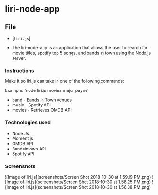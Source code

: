 # liri-node-app

## File

* [`liri.js`]

* The liri-node-app is an application that allows the user to search for movie titles, spotify top 5 songs, and bands in town using the Node.js server. 

### Instructions

Make it so liri.js can take in one of the following commands:

Example: 'node liri.js movies major payne'

* band -  Bands in Town venues
* music - Spotify API
* movies - Retrieves OMDB API

### Technologies used

* Node.Js
* Moment.js
* OMDB API
* Bandsintown API
* Spotify API

### Screenshots
![Image of liri.js](screenshots/Screen Shot 2018-10-30 at 1.59.19 PM.png)
![Image of liri.js](screenshots/Screen Shot 2018-10-30 at 1.58.25 PM.png)
![Image of liri.js](screenshots/Screen Shot 2018-10-30 at 1.56.38 PM.png)
